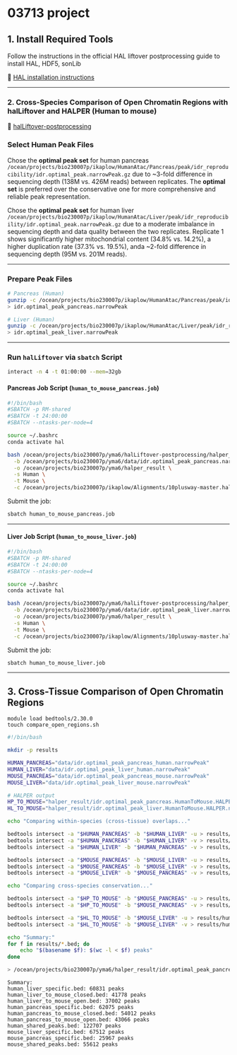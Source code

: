 # 03713 project



## 1. Install Required Tools

Follow the instructions in the official HAL liftover postprocessing guide to install HAL, HDF5, sonLib

🔗 [HAL installation instructions](https://github.com/pfenninglab/halLiftover-postprocessing/blob/master/hal_install_instructions.md)



------

### 2. Cross-Species Comparison of Open Chromatin Regions with halLiftover and HALPER (Human to mouse)


 🔗 [halLiftover-postprocessing](https://github.com/pfenninglab/halLiftover-postprocessing/tree/master)

### Select Human Peak Files

Chose the **optimal peak set** for human pancreas `/ocean/projects/bio230007p/ikaplow/HumanAtac/Pancreas/peak/idr_reproducibility/idr.optimal_peak.narrowPeak.gz` due to ~3-fold difference in sequencing depth (138M vs. 426M reads) between replicates.
 The **optimal set** is preferred over the conservative one for more comprehensive and reliable peak representation.

Chose the **optimal peak set** for human liver
 `/ocean/projects/bio230007p/ikaplow/HumanAtac/Liver/peak/idr_reproducibility/idr.optimal_peak.narrowPeak.gz` due to a moderate imbalance in sequencing depth and data quality between the two replicates. Replicate 1 shows significantly higher mitochondrial content (34.8% vs. 14.2%), a higher duplication rate (37.3% vs. 19.5%), anda ~2-fold difference in sequencing depth (95M vs. 201M reads). 

------

### Prepare Peak Files

```bash
# Pancreas (Human)
gunzip -c /ocean/projects/bio230007p/ikaplow/HumanAtac/Pancreas/peak/idr_reproducibility/idr.optimal_peak.narrowPeak.gz \
> idr.optimal_peak_pancreas.narrowPeak

# Liver (Human)
gunzip -c /ocean/projects/bio230007p/ikaplow/HumanAtac/Liver/peak/idr_reproducibility/idr.optimal_peak.narrowPeak.gz \
> idr.optimal_peak_liver.narrowPeak
```

------

### Run `halLiftover` via `sbatch` Script

```bash
interact -n 4 -t 01:00:00 --mem=32gb
```

####  Pancreas Job Script (`human_to_mouse_pancreas.job`)

```bash
#!/bin/bash
#SBATCH -p RM-shared
#SBATCH -t 24:00:00
#SBATCH --ntasks-per-node=4

source ~/.bashrc
conda activate hal

bash /ocean/projects/bio230007p/yma6/halLiftover-postprocessing/halper_map_peak_orthologs.sh \
  -b /ocean/projects/bio230007p/yma6/data/idr.optimal_peak_pancreas.narrowPeak \
  -o /ocean/projects/bio230007p/yma6/halper_result \
  -s Human \
  -t Mouse \
  -c /ocean/projects/bio230007p/ikaplow/Alignments/10plusway-master.hal
```

Submit the job:

```bash
sbatch human_to_mouse_pancreas.job
```

------

####  Liver Job Script (`human_to_mouse_liver.job`)

```bash
#!/bin/bash
#SBATCH -p RM-shared
#SBATCH -t 24:00:00
#SBATCH --ntasks-per-node=4

source ~/.bashrc
conda activate hal

bash /ocean/projects/bio230007p/yma6/halLiftover-postprocessing/halper_map_peak_orthologs.sh \
  -b /ocean/projects/bio230007p/yma6/data/idr.optimal_peak_liver.narrowPeak \
  -o /ocean/projects/bio230007p/yma6/halper_result \
  -s Human \
  -t Mouse \
  -c /ocean/projects/bio230007p/ikaplow/Alignments/10plusway-master.hal
```

Submit the job:

```bash
sbatch human_to_mouse_liver.job
```


------



## 3. Cross-Tissue Comparison of Open Chromatin Regions

```
module load bedtools/2.30.0  
touch compare_open_regions.sh
```



```bash
#!/bin/bash

mkdir -p results

HUMAN_PANCREAS="data/idr.optimal_peak_pancreas_human.narrowPeak"
HUMAN_LIVER="data/idr.optimal_peak_liver_human.narrowPeak"
MOUSE_PANCREAS="data/idr.optimal_peak_pancreas_mouse.narrowPeak"
MOUSE_LIVER="data/idr.optimal_peak_liver_mouse.narrowPeak"

# HALPER output
HP_TO_MOUSE="halper_result/idr.optimal_peak_pancreas.HumanToMouse.HALPER.narrowPeak"
HL_TO_MOUSE="halper_result/idr.optimal_peak_liver.HumanToMouse.HALPER.narrowPeak"

echo "Comparing within-species (cross-tissue) overlaps..."

bedtools intersect -a "$HUMAN_PANCREAS" -b "$HUMAN_LIVER" -u > results/human_shared_peaks.bed
bedtools intersect -a "$HUMAN_PANCREAS" -b "$HUMAN_LIVER" -v > results/human_pancreas_specific.bed
bedtools intersect -a "$HUMAN_LIVER" -b "$HUMAN_PANCREAS" -v > results/human_liver_specific.bed

bedtools intersect -a "$MOUSE_PANCREAS" -b "$MOUSE_LIVER" -u > results/mouse_shared_peaks.bed
bedtools intersect -a "$MOUSE_PANCREAS" -b "$MOUSE_LIVER" -v > results/mouse_pancreas_specific.bed
bedtools intersect -a "$MOUSE_LIVER" -b "$MOUSE_PANCREAS" -v > results/mouse_liver_specific.bed

echo "Comparing cross-species conservation..."

bedtools intersect -a "$HP_TO_MOUSE" -b "$MOUSE_PANCREAS" -u > results/human_pancreas_to_mouse_open.bed
bedtools intersect -a "$HP_TO_MOUSE" -b "$MOUSE_PANCREAS" -v > results/human_pancreas_to_mouse_closed.bed

bedtools intersect -a "$HL_TO_MOUSE" -b "$MOUSE_LIVER" -u > results/human_liver_to_mouse_open.bed
bedtools intersect -a "$HL_TO_MOUSE" -b "$MOUSE_LIVER" -v > results/human_liver_to_mouse_closed.bed

echo "Summary:"
for f in results/*.bed; do
    echo "$(basename $f): $(wc -l < $f) peaks"
done

> /ocean/projects/bio230007p/yma6/halper_result/idr.optimal_peak_pancreas.HumanToMouse.HALPER.narrowPeak
```

```
Summary:
human_liver_specific.bed: 60831 peaks
human_liver_to_mouse_closed.bed: 41778 peaks
human_liver_to_mouse_open.bed: 37002 peaks
human_pancreas_specific.bed: 62075 peaks
human_pancreas_to_mouse_closed.bed: 54012 peaks
human_pancreas_to_mouse_open.bed: 43066 peaks
human_shared_peaks.bed: 122707 peaks
mouse_liver_specific.bed: 67512 peaks
mouse_pancreas_specific.bed: 25967 peaks
mouse_shared_peaks.bed: 55612 peaks
```













